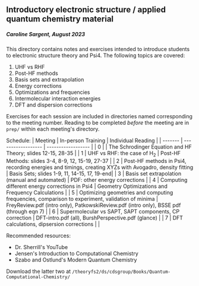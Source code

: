 ## Introductory electronic structure / applied quantum chemistry material
##### Caroline Sargent, August 2023

This directory contains notes and exercises intended to introduce students to electronic structure theory and Psi4. The following topics are covered:
1. UHF vs RHF
2. Post-HF methods
3. Basis sets and extrapolation
4. Energy corrections
5. Optimizations and frequencies
6. Intermolecular interaction energies
7. DFT and dispersion corrections

Exercises for each session are included in directories named corresponding to the meeting number. Reading to be completed *before* the meeting are in `prep/` within each meeting's directory. 

Schedule:
| Meeting | In-person Training | Individual Reading |
| ------- | ------------------ | ------------------ |
| 0 | | The Schrodinger Equation and HF Theory; slides 12-15, 28-35 |
| 1 | UHF vs RHF: the case of H<sub>2</sub> | Post-HF Methods: slides 3-4, 8-9, 12, 15-19, 27-37 |
| 2 | Post-HF methods in Psi4, recording energies and timings, creating XYZs with Avogadro, density fitting | Basis Sets; slides 1-9, 11, 14-15, 17, 19-end|
| 3 | Basis set extrapolation (manual and automated) | PDF: other energy corrections |
| 4 | Computing different energy corrections in Psi4 | Geometry Optimizations and Frequency Calculations |
| 5 | Optimizing geometries and computing frequencies, comparison to experiment, validation of minima | FreyReview.pdf (intro only), PatkowskiReview.pdf (intro only), BSSE pdf (through eqn 7) |
| 6 | Supermolecular vs SAPT, SAPT components, CP correction | DFT-intro.pdf (all), BurshPerspective.pdf (glance) | 
| 7 | DFT calculations, dipsersion corrections | |

Recommended resources:
- Dr. Sherrill's YouTube
- Jensen's Introduction to Computational Chemistry
- Szabo and Ostlund's Modern Quantum Chemistry

Download the latter two at `/theoryfs2/ds/cdsgroup/Books/Quantum-Computational-Chemistry/`

